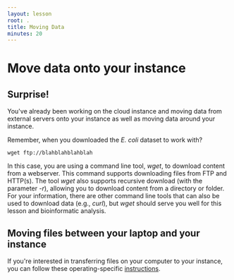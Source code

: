 ```yaml
---
layout: lesson
root: .
title: Moving Data
minutes: 20
---
```


# Move data onto your instance

## Surprise!

You've already been working on the cloud instance and moving data from external servers onto your instance as well as moving data around your instance.

Remember, when you downloaded the *E. coli* dataset to work with?

    wget ftp://blahblahblahblah

In this case, you are using a command line tool, *wget*, to download content from a webserver.  This command supports downloading files from FTP and HTTP(s).  The tool *wget* also supports recursive download (with the parameter *-r*), allowing you to download content from a directory or folder.  For your information, there are other command line tools that can also be used to download data (e.g., *curl*), but *wget* should serve you well for this lesson and bioinformatic analysis.

## Moving files between your laptop and your instance

If you're interested in transferring files on your computer to your instance, you can follow these operating-specific [instructions](http://angus.readthedocs.org/en/2014/amazon/transfer-files-between-instance.html).